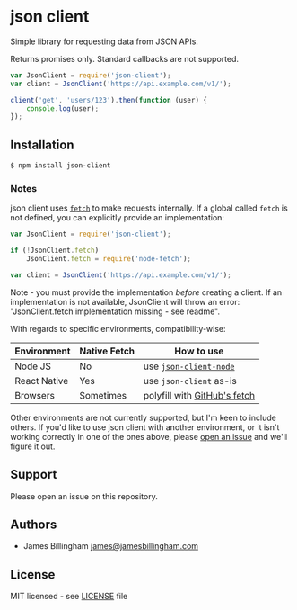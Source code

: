 # json client

Simple library for requesting data from JSON APIs.

Returns promises only. Standard callbacks are not supported.

```js
var JsonClient = require('json-client');
var client = JsonClient('https://api.example.com/v1/');

client('get', 'users/123').then(function (user) {
	console.log(user);
});
```

## Installation

```bash
$ npm install json-client
```

### Notes

json client uses [`fetch`](https://fetch.spec.whatwg.org) to make requests
internally. If a global called `fetch` is not defined, you can explicitly
provide an implementation:

```js
var JsonClient = require('json-client');

if (!JsonClient.fetch)
	JsonClient.fetch = require('node-fetch');

var client = JsonClient('https://api.example.com/v1/');
```

Note - you must provide the implementation *before* creating a client. If an
implementation is not available, JsonClient will throw an error:
"JsonClient.fetch implementation missing - see readme".

With regards to specific environments, compatibility-wise:

<table>
	<thead>
		<tr>
			<th>Environment</th>
			<th>Native Fetch</th>
			<th>How to use</th>
		</tr>
	</thead>
	<tbody>
		<tr>
			<td>Node JS</td>
			<td>No</td>
			<td>use <a href="https://npmjs.com/package/json-client-node"><code>json-client-node</code></a></td>
		</tr>
		<tr>
			<td>React Native</td>
			<td>Yes</td>
			<td>use <code>json-client</code> as-is</td>
		</tr>
		<tr>
			<td>Browsers</td>
			<td>Sometimes</td>
			<td>polyfill with <a href="https://github.com/github/fetch">GitHub's fetch</a></td>
		</tr>
	</tbody>
</table>

Other environments are not currently supported, but I'm keen to include others.
If you'd like to use json client with another environment, or it isn't working
correctly in one of the ones above, please
[open an issue](https://github.com/billinghamj/json-client/issues/new) and we'll
figure it out.

## Support

Please open an issue on this repository.

## Authors

- James Billingham <james@jamesbillingham.com>

## License

MIT licensed - see [LICENSE](LICENSE) file
